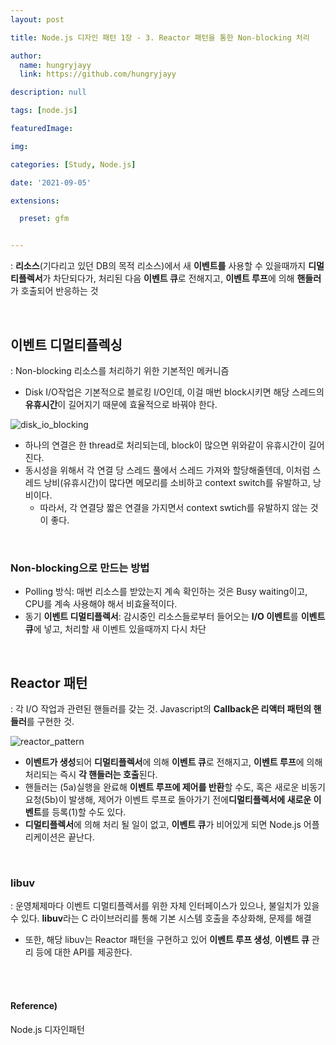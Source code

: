```yaml
---
layout: post

title: Node.js 디자인 패턴 1장 - 3. Reactor 패턴을 통한 Non-blocking 처리

author: 
  name: hungryjayy
  link: https://github.com/hungryjayy

description: null

tags: [node.js]

featuredImage: 

img: 

categories: [Study, Node.js]

date: '2021-09-05'

extensions:

  preset: gfm


---
```


: **리소스**(기다리고 있던 DB의 목적 리소스)에서 새 **이벤트를** 사용할 수 있을때까지 **디멀티플렉서**가 차단되다가, 처리된 다음 **이벤트 큐**로 전해지고, **이벤트 루프**에 의해 **핸들러**가 호출되어 반응하는 것

<br>

## 이벤트 디멀티플렉싱

: Non-blocking 리소스를 처리하기 위한 기본적인 메커니즘

* Disk I/O작업은 기본적으로 블로킹 I/O인데, 이걸 매번 block시키면 해당 스레드의 **유휴시간**이 길어지기 때문에 효율적으로 바꿔야 한다.

![disk_io_blocking](https://hungryjayy.github.io/assets/img/Node.js/disk_io_blocking.png)

* 하나의 연결은 한 thread로 처리되는데, block이 많으면 위와같이 유휴시간이 길어진다.
* 동시성을 위해서 각 연결 당 스레드 풀에서 스레드 가져와 할당해줄텐데, 이처럼 스레드 낭비(유휴시간)이 많다면 메모리를 소비하고 context switch를 유발하고, 낭비이다.
  * 따라서, 각 연결당 짧은 연결을 가지면서 context swtich를 유발하지 않는 것이 좋다.

<br>

### Non-blocking으로 만드는 방법

* Polling 방식: 매번 리소스를 받았는지 계속 확인하는 것은 Busy waiting이고, CPU를 계속 사용해야 해서 비효율적이다.
* 동기 **이벤트 디멀티플렉서**: 감시중인 리소스들로부터 들어오는 **I/O 이벤트**를 **이벤트 큐**에 넣고, 처리할 새 이벤트 있을때까지 다시 차단

<br>

## Reactor 패턴

: 각 I/O 작업과 관련된 핸들러를 갖는 것. Javascript의 **Callback은 리액터 패턴의 핸들러**를 구현한 것.

![reactor_pattern](https://hungryjayy.github.io/assets/img/Node.js/reactor_pattern.png)

* **이벤트가 생성**되어 **디멀티플렉서**에 의해 **이벤트 큐**로 전해지고, **이벤트 루프**에 의해 처리되는 즉시 **각 핸들러는 호출**된다.
* 핸들러는 (5a)실행을 완료해 **이벤트 루프에 제어를 반환**할 수도, 혹은 새로운 비동기 요청(5b)이 발생해, 제어가 이벤트 루프로 돌아가기 전에**디멀티플렉서에 새로운 이벤트**를 등록(1)할 수도 있다.
* **디멀티플렉서**에 의해 처리 될 일이 없고, **이벤트 큐**가 비어있게 되면 Node.js 어플리케이션은 끝난다.

<br>

### libuv

: 운영체제마다 이벤트 디멀티플렉서를 위한 자체 인터페이스가 있으나, 불일치가 있을 수 있다. **libuv**라는 C 라이브러리를 통해 기본 시스템 호출을 추상화해, 문제를 해결

* 또한, 해당 libuv는 Reactor 패턴을 구현하고 있어 **이벤트 루프 생성**, **이벤트 큐** 관리 등에 대한 API를 제공한다.

<br><br>

#### Reference)

Node.js 디자인패턴